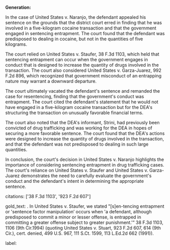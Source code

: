 **Generation:**


In the case of United States v. Naranjo, the defendant appealed his sentence on the grounds that the district court erred in finding that he was involved in a five-kilogram cocaine transaction and that the government engaged in sentencing entrapment. The court found that the defendant was predisposed to dealing in cocaine, but not in the quantities of five kilograms.

The court relied on United States v. Staufer, 38 F.3d 1103, which held that sentencing entrapment can occur when the government engages in conduct that is designed to increase the quantity of drugs involved in the transaction. The court also considered United States v. Garza-Juarez, 992 F.2d 896, which recognized that government misconduct of an entrapping nature may warrant a downward departure.

The court ultimately vacated the defendant's sentence and remanded the case for resentencing, finding that the government's conduct was entrapment. The court cited the defendant's statement that he would not have engaged in a five-kilogram cocaine transaction but for the DEA's structuring the transaction on unusually favorable financial terms.

The court also noted that the DEA's informant, Strini, had previously been convicted of drug trafficking and was working for the DEA in hopes of securing a more favorable sentence. The court found that the DEA's actions were designed to increase the quantity of drugs involved in the transaction, and that the defendant was not predisposed to dealing in such large quantities.

In conclusion, the court's decision in United States v. Naranjo highlights the importance of considering sentencing entrapment in drug trafficking cases. The court's reliance on United States v. Staufer and United States v. Garza-Juarez demonstrates the need to carefully evaluate the government's conduct and the defendant's intent in determining the appropriate sentence.



citations: ['38 F.3d 1103', '923 F.2d 607']

gold_text: . In United States v. Staufer, we stated "[s]en-tencing entrapment or 'sentence factor manipulation’ occurs when 'a defendant, although predisposed to commit a minor or lesser offense, is entrapped in committing a greater offense subject to greater punishment.'” 38 F.3d 1103, 1106 (9th Cir.1994) (quoting United States v. Stuart, 923 F.2d 607, 614 (9th Cir.), cert. denied, 499 U.S. 967, 111 S.Ct. 1599, 113 L.Ed.2d 662 (1991)).

label: 